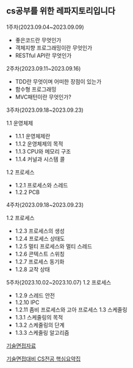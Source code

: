 ## cs공부를 위한 레파지토리입니다

1주차(2023.09.04~2023.09.09)
* 좋은코드란 무엇인가
* 객체지향 프로그래밍이란 무엇인가
* RESTful API란 무엇인가

2주차(2023.09.11~2023.09.16)
* TDD란 무엇이며 어떠한 장점이 있는가
* 함수형 프로그래밍
* MVC패턴이란 무엇인가?

3주차(2023.09.18~2023.09.23)

1.1 운영체제
* 1.1.1 운영체제란
* 1.1.2 운영체제의 목적
* 1.1.3 CPU와 메모리 구조
* 1.1.4 커널과 시스템 콜

1.2 프로세스
* 1.2.1 프로세스와 스레드
* 1.2.2 PCB

4주차(2023.09.18~2023.09.23)

1.2 프로세스
* 1.2.3 프로세스의 생성
* 1.2.4 프로세스 상태도
* 1.2.5 멀티 프로세스와 멀티 스레드
* 1.2.6 콘텍스트 스위칭
* 1.2.7 프로세스 동기화
* 1.2.8 교착 상태

5주차(2023.10.02~2023.10.07)
1.2 프로세스
* 1.2.9 스레드 안전
* 1.2.10 IPC
* 1.2.11 좀비 프로세스와 고아 프로세스
1.3 스케줄링
* 1.3.1 스케줄링의 목적
* 1.3.2 스케줄링의 단계
* 1.3.3 스케줄링 알고리즘

[기술면접자료](https://github.com/JaeYeopHan/Interview_Question_for_Beginner)

[기술면접대비 CS전공 핵심요약집](https://product.kyobobook.co.kr/detail/S000208504237)